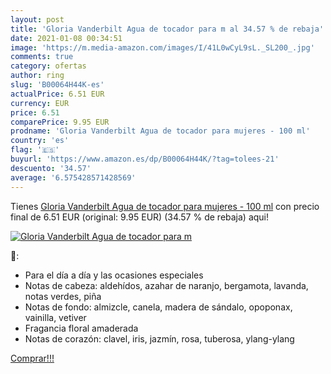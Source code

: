 ```yaml
---
layout: post
title: 'Gloria Vanderbilt Agua de tocador para m al 34.57 % de rebaja'
date: 2021-01-08 00:34:51
image: 'https://m.media-amazon.com/images/I/41L0wCyL9sL._SL200_.jpg'
comments: true
category: ofertas
author: ring
slug: 'B00064H44K-es'
actualPrice: 6.51 EUR
currency: EUR
price: 6.51
comparePrice: 9.95 EUR
prodname: 'Gloria Vanderbilt Agua de tocador para mujeres - 100 ml'
country: 'es'
flag: '🇪🇸'
buyurl: 'https://www.amazon.es/dp/B00064H44K/?tag=tolees-21'
descuento: '34.57'
average: '6.575428571428569'
---
```


Tienes [Gloria Vanderbilt Agua de tocador para mujeres - 100 ml](https://www.amazon.es/dp/B00064H44K/?tag=tolees-21) con precio final de  6.51 EUR (original: 9.95 EUR) (34.57 %  de rebaja) aqui!

[![Gloria Vanderbilt Agua de tocador para m](https://m.media-amazon.com/images/I/41L0wCyL9sL._SL200_.jpg)](https://www.amazon.es/dp/B00064H44K/?tag=tolees-21)

🔎:

- Para el día a día y las ocasiones especiales
- Notas de cabeza: aldehídos, azahar de naranjo, bergamota, lavanda, notas verdes, piña
- Notas de fondo: almizcle, canela, madera de sándalo, opoponax, vainilla, vetiver
- Fragancia floral amaderada
- Notas de corazón: clavel, iris, jazmín, rosa, tuberosa, ylang-ylang

[Comprar!!!](https://www.amazon.es/dp/B00064H44K/?tag=tolees-21)
